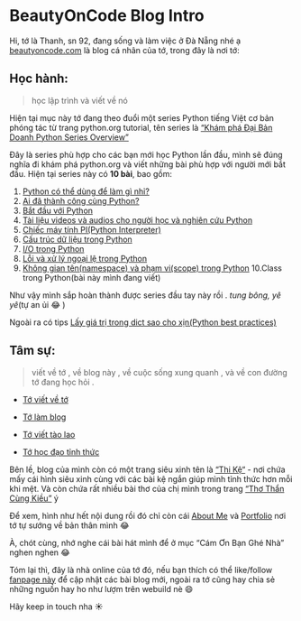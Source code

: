 # BeautyOnCode Blog Intro
Hi, tớ là Thanh, sn 92, đang sống và làm việc ở Đà Nẵng nhé ạ 
[beautyoncode.com](beautyoncode.com) là blog cá nhân của tớ, trong đây là nơi tớ:

## Học hành: 

> học lập trình và viết về nó

Hiện tại mục này tớ đang theo đuổi một series Python tiếng Việt cơ bản phóng tác từ trang python.org tutorial, tên series là [“Khám phá Đại Bản Doanh Python Series Overview”](https://beautyoncode.com/dai-ban-doanh-python-series.../)

Đây là series phù hợp cho các bạn mới học Python lần đầu, mình sẽ đúng nghĩa đi khám phá python.org và viết những bài phù hợp với người mới bắt đầu. Hiện tại series này có **10 bài**, bao gồm:

1. [Python có thể dùng để làm gì nhỉ?](https://beautyoncode.com/khong-biet-python-co-the-dung.../)
2. [Ai đã thành công cùng Python?](https://beautyoncode.com/ai-da-thanh-cong-cung-python/)
3. [Bắt đầu với Python](https://beautyoncode.com/bat-dau-voi-python/)
4. [Tài liệu videos và audios cho người học và nghiên cứu Python](https://beautyoncode.com/tai-lieu-videos-va-audio-cho.../)
5. [Chiếc máy tính PI(Python Interpreter)](https://beautyoncode.com/the-python-interpreter/)
6. [Cấu trúc dữ liệu trong Python](https://beautyoncode.com/data-structure-in-python/)
7. [I/O trong Python](https://beautyoncode.com/i-o-trong-python/)
8. [Lỗi và xử lý ngoại lệ trong Python](https://beautyoncode.com/loi-va-xu-ly-ngoai-le-trong-python/)
9. [Không gian tên(namespace) và phạm vi(scope) trong Python](https://beautyoncode.com/khong-gian-ten-va-pham-vi-trong.../)
10.Class trong Python(bài này mình đang viết)

Như vậy mình sắp hoàn thành được series đầu tay này rồi . *tung bông, yê yê*(tự an ủi :joy: )

Ngoài ra có tips [Lấy giá trị trong dict sao cho xịn(Python best practices)](https://beautyoncode.com/lay-gia-tri-trong-dict-best.../)

## Tâm sự: 

> viết về tớ , về blog này , về cuộc sống xung quanh , và về con đường tớ đang học hỏi .

- [Tớ viết về tớ](https://beautyoncode.com/category/tam-su-mong/me/)

- [Tớ làm blog](https://beautyoncode.com/category/tam-su-mong/toi-lam-blog/)

- [Tớ viết tào lao](https://beautyoncode.com/category/tam-su-mong/me/)

- [Tớ học đạo tỉnh thức](https://beautyoncode.com/category/toi-hoc-dao-tinh-thuc/)

Bên lề, blog của mình còn có một trang siêu xinh tên là [“Thi Kệ“](https://beautyoncode.com/thi-ke/) - nơi chứa mấy cái hình siêu xinh cùng với các bài kệ ngắn giúp mình tỉnh thức hơn mỗi khi mệt. Và còn chứa rất nhiều bài thơ của chị mình trong trang [“Thơ Thẩn Cùng Kiều”](https://beautyoncode.com/tho-than-cung-kieu/) ý

Để xem, hình như hết nội dung rồi đó chỉ còn cái [About Me](https://beautyoncode.com/about-me/) và [Portfolio](https://beautyoncode.com/me/) nơi tớ tự sướng về bản thân mình :joy:

À, chót cùng, nhớ nghe cái bài hát mình để ở mục “Cám Ơn Bạn Ghé Nhà” nghen nghen :joy:

Tóm lại thì, đây là nhà online của tớ đó, nếu bạn thích có thể like/follow [fanpage này](https://www.facebook.com/beautyoncode) để cập nhật các bài blog mới, ngoài ra tớ cũng hay chia sẻ những nguồn hay ho như lượm trên webuild nè :smile:

Hãy keep in touch nha :sunny:
